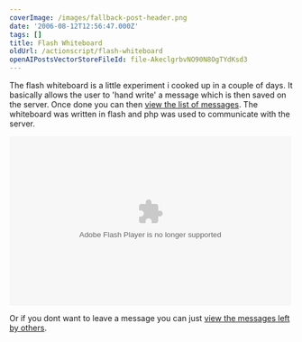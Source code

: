 ```yaml
---
coverImage: /images/fallback-post-header.png
date: '2006-08-12T12:56:47.000Z'
tags: []
title: Flash Whiteboard
oldUrl: /actionscript/flash-whiteboard
openAIPostsVectorStoreFileId: file-AkeclgrbvNO90N8OgTYdKsd3
---
```


The flash whiteboard is a little experiment i cooked up in a couple of days. It basically allows the user to 'hand write' a message which is then saved on the server. Once done you can then [view the list of messages](https://www.mikecann.co.uk/?page_id=131). The whiteboard was written in flash and php was used to communicate with the server.

<!-- more -->

<embed width="500" height="300" type="application/x-shockwave-flash" pluginspage="https://www.macromedia.com/go/getflashplayer" src="/wp-content/uploads/Flash/client1.swf" play="true" loop="true" menu="true"></embed>

Or if you dont want to leave a message you can just [view the messages left by others](https://www.mikecann.co.uk/?page_id=131).

